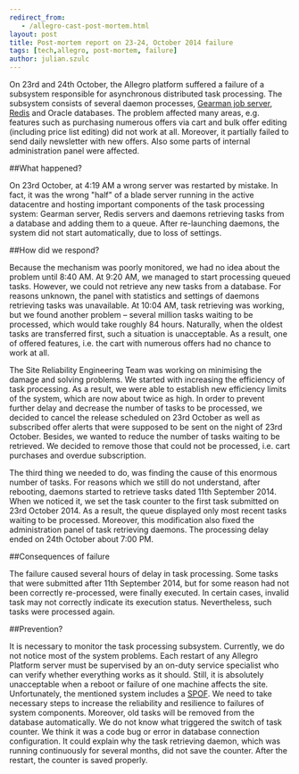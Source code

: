 ```yaml
---
redirect_from:
   - /allegro-cast-post-mortem.html
layout: post
title: Post-mortem report on 23-24, October 2014 failure
tags: [tech,allegro, post-mortem, failure]
author: julian.szulc
---
```

On 23rd and 24th October, the Allegro platform suffered a failure of a subsystem
responsible for asynchronous distributed task processing. The subsystem consists
of several daemon processes, [Gearman job server](http://gearman.org),
[Redis](http://redis.io) and Oracle databases. The problem affected many areas,
e.g. features such as purchasing numerous offers via cart and bulk offer editing
(including price list editing) did not work at all.
Moreover, it partially failed to send daily newsletter with new offers.
Also some parts of internal administration panel were affected.

##What happened?

On 23rd October, at 4:19 AM a wrong server was restarted by mistake. In fact, it
was the wrong "half" of a blade server running in the active datacentre and
hosting important components of the task processing system: Gearman server,
Redis servers and daemons retrieving tasks from a database and adding them to a
queue. After re-launching daemons, the system did not start automatically, due
to loss of settings.

##How did we respond?

Because the mechanism was poorly monitored, we had no idea about the problem
until 8:40 AM. At 9:20 AM, we managed to start processing queued tasks. However,
we could not retrieve any new tasks from a database. For reasons unknown, the
panel with statistics and settings of daemons retrieving tasks was unavailable.
At 10:04 AM, task retrieving was working, but we found another problem – several
million tasks waiting to be processed, which would take roughly 84 hours.
Naturally, when the oldest tasks are transferred first, such a situation is
unacceptable. As a result, one of offered features, i.e. the cart with numerous
offers had no chance to work at all.

The Site Reliability Engineering Team was working on minimising the damage and
solving problems. We started with increasing the efficiency of task processing.
As a result, we were able to establish new efficiency limits of the system,
which are now about twice as high. In order to prevent further delay and
decrease the number of tasks to be processed, we decided to cancel the release
scheduled on 23rd October as well as subscribed offer alerts that were supposed
to be sent on the night of 23rd October.
Besides, we wanted to reduce the number of tasks waiting to be retrieved. We
decided to remove those that could not be processed, i.e. cart purchases and
overdue subscription.

The third thing we needed to do, was finding the cause of this enormous number
of tasks. For reasons which we still do not understand, after rebooting, daemons
started to retrieve tasks dated 11th September 2014. When we noticed it, we set
the task counter to the first task submitted on 23rd October 2014. As a result,
the queue displayed only most recent tasks waiting to be processed. Moreover,
this modification also fixed the administration panel of task retrieving
daemons. The processing delay ended on 24th October about 7:00 PM.

##Consequences of failure

The failure caused several hours of delay in task processing. Some tasks that
were submitted after 11th September 2014, but for some reason had not been
correctly re-processed, were finally executed. In certain cases, invalid task
may not correctly indicate its execution status. Nevertheless, such tasks were
processed again.

##Prevention?

It is necessary to monitor the task processing subsystem. Currently, we do not
notice most of the system problems. Each restart of any Allegro Platform server
must be supervised by an on-duty service specialist who can verify whether
everything works as it should. Still, it is absolutely unacceptable when a
reboot or failure of one machine affects the site. Unfortunately, the mentioned
system includes a [SPOF](http://www.wikiwand.com/en/Single_point_of_failure). We
need to take necessary steps to increase the reliability and resilience to
failures of system components. Moreover, old tasks will be removed from the
database automatically.
We do not know what triggered the switch of task counter. We think it was a code
bug or error in database connection configuration. It could explain why the task
retrieving daemon, which was running continuously for several months, did not
save the counter. After the restart, the counter is saved properly.
